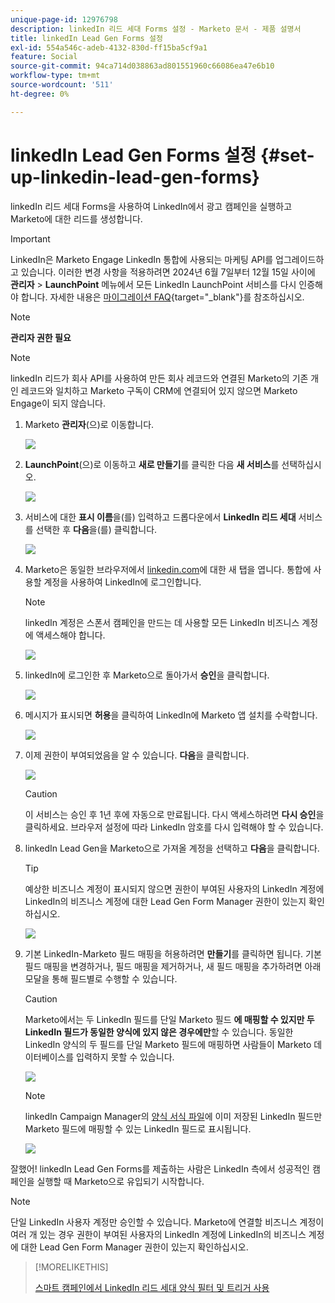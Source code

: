 ```yaml
---
unique-page-id: 12976798
description: linkedIn 리드 세대 Forms 설정 - Marketo 문서 - 제품 설명서
title: linkedIn Lead Gen Forms 설정
exl-id: 554a546c-adeb-4132-830d-ff15ba5cf9a1
feature: Social
source-git-commit: 94ca714d038863ad801551960c66086ea47e6b10
workflow-type: tm+mt
source-wordcount: '511'
ht-degree: 0%

---
```


# linkedIn Lead Gen Forms 설정 {#set-up-linkedin-lead-gen-forms}

linkedIn 리드 세대 Forms을 사용하여 LinkedIn에서 광고 캠페인을 실행하고 Marketo에 대한 리드를 생성합니다.

>[!IMPORTANT]
>
>LinkedIn은 Marketo Engage LinkedIn 통합에 사용되는 마케팅 API를 업그레이드하고 있습니다. 이러한 변경 사항을 적용하려면 2024년 6월 7일부터 12월 15일 사이에 **관리자** > **LaunchPoint** 메뉴에서 모든 LinkedIn LaunchPoint 서비스를 다시 인증해야 합니다. 자세한 내용은 [마이그레이션 FAQ](https://nation.marketo.com/t5/employee-blogs/linkedin-re-authentication-required/ba-p/347794){target="_blank"}를 참조하십시오.

>[!NOTE]
>
>**관리자 권한 필요**

>[!NOTE]
>
>linkedIn 리드가 회사 API를 사용하여 만든 회사 레코드와 연결된 Marketo의 기존 개인 레코드와 일치하고 Marketo 구독이 CRM에 연결되어 있지 않으면 Marketo Engage이 되지 않습니다.

1. Marketo **관리자**(으)로 이동합니다.

   ![](assets/image2016-11-29-10-3a50-3a29.png)

1. **LaunchPoint**(으)로 이동하고 **새로 만들기**&#x200B;를 클릭한 다음 **새 서비스**&#x200B;를 선택하십시오.

   ![](assets/image2016-11-29-10-3a51-3a11.png)

1. 서비스에 대한 **표시 이름**&#x200B;을(를) 입력하고 드롭다운에서 **LinkedIn 리드 세대** 서비스를 선택한 후 **다음**&#x200B;을(를) 클릭합니다.

   ![](assets/linkedin-lead-gen.png)

1. Marketo은 동일한 브라우저에서 [linkedin.com](https://www.linkedin.com)에 대한 새 탭을 엽니다. 통합에 사용할 계정을 사용하여 LinkedIn에 로그인합니다.

   >[!NOTE]
   >
   >linkedIn 계정은 스폰서 캠페인을 만드는 데 사용할 모든 LinkedIn 비즈니스 계정에 액세스해야 합니다.

   ![](assets/linkedin-login.png)

1. linkedIn에 로그인한 후 Marketo으로 돌아가서 **승인**&#x200B;을 클릭합니다.

   ![](assets/linkedin-lead-gen-authorize.png)

1. 메시지가 표시되면 **허용**&#x200B;을 클릭하여 LinkedIn에 Marketo 앱 설치를 수락합니다.

   ![](assets/linkedin-marketo-allow.png)

1. 이제 권한이 부여되었음을 알 수 있습니다. **다음**&#x200B;을 클릭합니다.

   ![](assets/image2017-9-28-7-3a55-3a14.png)

   >[!CAUTION]
   >
   >이 서비스는 승인 후 1년 후에 자동으로 만료됩니다. 다시 액세스하려면 **다시 승인**&#x200B;을 클릭하세요. 브라우저 설정에 따라 LinkedIn 암호를 다시 입력해야 할 수 있습니다.

1. linkedIn Lead Gen을 Marketo으로 가져올 계정을 선택하고 **다음**&#x200B;을 클릭합니다.

   >[!TIP]
   >
   >예상한 비즈니스 계정이 표시되지 않으면 권한이 부여된 사용자의 LinkedIn 계정에 LinkedIn의 비즈니스 계정에 대한 Lead Gen Form Manager 권한이 있는지 확인하십시오.

   ![](assets/linkedin-pages-to-capture.png)

1. 기본 LinkedIn-Marketo 필드 매핑을 허용하려면 **만들기**&#x200B;를 클릭하면 됩니다. 기본 필드 매핑을 변경하거나, 필드 매핑을 제거하거나, 새 필드 매핑을 추가하려면 아래 모달을 통해 필드별로 수행할 수 있습니다.

   >[!CAUTION]
   >
   >Marketo에서는 두 LinkedIn 필드를 단일 Marketo 필드 **에 매핑할 수 있지만 두 LinkedIn 필드가 동일한 양식에 있지 않은 경우에만**&#x200B;할 수 있습니다. 동일한 LinkedIn 양식의 두 필드를 단일 Marketo 필드에 매핑하면 사람들이 Marketo 데이터베이스를 입력하지 못할 수 있습니다.

   ![](assets/linkedin-lead-gen-mapping.png)

   >[!NOTE]
   >
   >linkedIn Campaign Manager의 [양식 서식 파일](https://www.linkedin.com/help/lms/answer/79634)에 이미 저장된 LinkedIn 필드만 Marketo 필드에 매핑할 수 있는 LinkedIn 필드로 표시됩니다.

   ![](assets/linkedin-installed-services.png)

잘했어! linkedIn Lead Gen Forms를 제출하는 사람은 LinkedIn 측에서 성공적인 캠페인을 실행할 때 Marketo으로 유입되기 시작합니다.

>[!NOTE]
>
>단일 LinkedIn 사용자 계정만 승인할 수 있습니다. Marketo에 연결할 비즈니스 계정이 여러 개 있는 경우 권한이 부여된 사용자의 LinkedIn 계정에 LinkedIn의 비즈니스 계정에 대한 Lead Gen Form Manager 권한이 있는지 확인하십시오.

>[!MORELIKETHIS]
>
>[스마트 캠페인에서 LinkedIn 리드 세대 양식 필터 및 트리거 사용](/help/marketo/product-docs/demand-generation/social/social-functions/use-linkedin-lead-gen-form-filters-and-triggers-in-a-smart-campaign.md)
